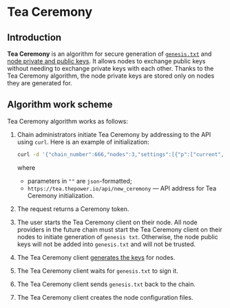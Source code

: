 # Tea Ceremony



## Introduction

**Tea Ceremony** is an algorithm for secure generation of [`genesis.txt`](../build-and-start-a-node/01-tpNodeConfiguration.md#generation-of-genesistxt) and [node private and public keys](../build-and-start-a-node/03-private-keys-generation.md). It allows nodes to exchange public keys without needing to exchange private keys with each other. Thanks to the Tea Ceremony algorithm, the node private keys are stored only on nodes they are generated for.

## Algorithm work scheme

Tea Ceremony algorithm works as follows:

1. Chain administrators initiate Tea Ceremony by addressing to the API using `curl`. Here is an example of initialization:

   ```bash
   curl -d '{"chain_number":666,"nodes":3,"settings":[{"p":["current","chain","blocktime"],"v":2},{"p":["current","chain","minsig"],"v":2},{"p":["current","chain","allowempty"],"v":0},{"p":["current","chain","patchsigs"],"v":2},{"p":["current","allocblock","block"],"v":666},{"p":["current","allocblock","group"],"v":10},{"p":["current","allocblock","last"],"v":0},{"p":["current","endless",["!bin","800140029A000001"],"SK"],"v":true},{"p":["current","endless",["!bin","800140029A000001"],"TST"],"v":true},{"p":["current","freegas"],"v":2000000},{"p":["current","something_left"],"v":["!bin","01020304"]},{"p":["current","gas","SK"],"v":1000},{"p":["current","nosk"],"v":1}]}' https://tea.thepower.io/api/new_ceremony -H "content-type: application/json"
   ```
   where

   - parameters in `""` are `json`-formatted;
   - `https://tea.thepower.io/api/new_ceremony` — API address for Tea Ceremony initialization.

2. The request returns a Ceremony token.
3. The user starts the Tea Ceremony client on their node. All node providers in the future chain must start the Tea Ceremony client on their nodes to initiate generation of `genesis txt`. Otherwise, the node public keys will not be added into `genesis.txt` and will not be trusted.
4. The Tea Ceremony client [generates the keys](../build-and-start-a-node/03-private-keys-generation.md) for nodes.
5. The Tea Ceremony client waits for `genesis.txt` to sign it.
6. The Tea Ceremony client sends `genesis.txt` back to the chain.
7. The Tea Ceremony client creates the node configuration files.